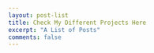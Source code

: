 ```yaml
---
layout: post-list
title: Check My Different Projects Here
excerpt: "A List of Posts"
comments: false
---
```

